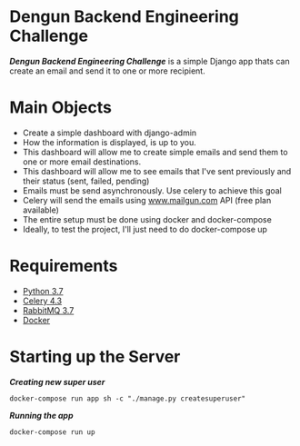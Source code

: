 # Dengun Backend Engineering Challenge
***Dengun Backend Engineering Challenge*** is a simple Django app thats can create an email and send it to one or more recipient.

# Main Objects
* Create a simple dashboard with django-admin
* How the information is displayed, is up to you.
* This dashboard will allow me to create simple emails and send them to one or more email destinations.
* This dashboard will allow me to see emails that I've sent previously and their status (sent, failed, pending)
* Emails must be send asynchronously. Use celery to achieve this goal
* Celery will send the emails using www.mailgun.com API (free plan available)
* The entire setup must be done using docker and docker-compose
* Ideally, to test the project, I'll just need to do docker-compose up

# Requirements
* [Python 3.7](https://www.python.org/downloads/)
* [Celery 4.3](http://www.celeryproject.org/)
* [RabbitMQ 3.7](https://www.rabbitmq.com)
* [Docker](https://www.docker.com/)

# Starting up the Server
***Creating new super user***
```
docker-compose run app sh -c "./manage.py createsuperuser"
```

***Running the app***
```
docker-compose run up
```
